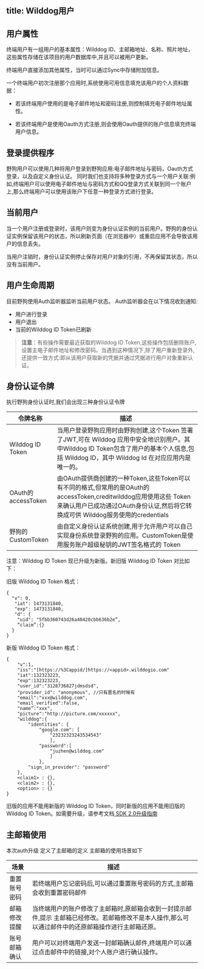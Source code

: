 
title: Wilddog用户
---

## 用户属性

终端用户有一组用户的基本属性：Wilddog ID、主邮箱地址、名称、照片地址，这些属性存储在该项目的用户数据库中,并且可以被用户更新。

终端用户直接添加其他属性，当时可以通过Sync中存储附加信息。

一个终端用户初次注册那个应用时,系统使用可用信息填充该用户的个人资料数据：
* 若该终端用户使用的是电子邮件地址和密码注册,则控制填充电子邮件地址属性。

* 若该终端用户是使用Oauth方式注册,则会使用Oauth提供的账户信息填充终端用户信息。

## 登录提供程序

野狗用户可以使用几种将用户登录到野狗应用:电子邮件地址与密码，Oauth方式登录，以及自定义身份认证。
同时我们也支持将多种登录方式与一个用户关联:例如,终端用户可以使用电子邮件地址与密码方式和QQ登录方式关联到同一个账户上,那么终端用户可以使用该账户下任意一种登录方式进行登录。

## 当前用户

当一个用户注册或登录时，该用户则变为身份认证实例的当前用户。野狗的身份认证实例保留该用户的状态，所以刷新页面（在浏览器中）或重启应用不会导致该用户的信息丢失。

当用户注销时，身份认证实例停止保存对用户对象的引用，不再保留其状态，所以没有当前用户。

## 用户生命周期

目前野狗使用Auth监听器监听当前用户状态。
Auth监听器会在以下情况收到通知:
* 用户进行登录
* 用户退出
* 当前的Wilddog ID Token已刷新

>**注意**：有些操作需要最近获取的Wilddog ID Token,这些操作包括删除账户,设置主电子邮件地址和修改密码。当遇到这种情况下,除了用户重新登录外,还提供一致方式:即从该用户获取新的凭据并通过凭据进行用户对象重新认证。

## 身份认证令牌
执行野狗身份认证时,我们会出现三种身份认证令牌


| 令牌名称              | 描述                                       |
| ----------------- | ---------------------------------------- |
| Wilddog ID Token  | 当用户登录野狗应用时由野狗创建,这个Token 签署了JWT,可在 Wilddog 应用中安全地识别用户。其中Wilddog ID Token包含了用户的基本个人信息,包括 Wilddog ID，其中 Wilddog Id 在对应应用内是唯一的。 |
| OAuth的accessToken | 由OAuth提供商创建的一种Token,这些Token可以有不同的格式,但常用的是OAuth的accessToken,creditwilddog应用使用这些 Token来确认用户已成功通过OAuth身份认证,然后将它转换成可供 Wilddog服务使用的credentials |
| 野狗的 CustomToken   | 由自定义身份认证系统创建,用于允许用户可以自己实现身份系统登录野狗的应用。CustomToken是使用服务账户超级秘钥的JWT签名格式的 Token |

注意：Wilddog ID Token 现已升级为新版。新旧版 Wilddog ID Token 对比如下：

旧版 Wilddog ID Token 格式：

```
{
  "v": 0,
   "iat": 1473131840,
   "exp": 1473131840,
   "d": {
    "uid": "5fbb360743d26a40420cbb636b2e”,
    “claim”:{}
  }
}
```

新版 Wilddog ID Token 格式：

```
{
    "v":1,
    "iss":"[https://%3Cappid/]https://<appid>.wilddogio.com"
    "iat":132323223,
    "exp":132323223,
    "user_id":"3128736827jdmsdsd",
    "provider_id": "anonymous", //只有匿名的时候有
    "email":"xxx@wilddog.com",
    "email_verified":false,
    "name”:"xxx",
    "picture":"http://picture.com/xxxxxx",
    "wilddog":{
        "identities": {
            "google.com": [
                "23232323243534543"
                ],
            "password":[
                "juzhen@wilddog.com"
                ]
            },
        "sign_in_provider": "password"
    },
    <claim1> : {},
    <claim2> : {},
    <option> : {}
}
```
旧版的应用不能用新版的 Wilddog ID Token，同时新版的应用不能用旧版的 Wilddog ID Token。如需要升级，请参考文档[ SDK 2.0升级指南](https://z.wilddog.com/upgrade/webupgrade)

## 主邮箱使用
本次auth升级 定义了主邮箱的定义
主邮箱的使用场景如下

| 场景     | 描述                                       |
| ------ | ---------------------------------------- |
| 重置账号密码 | 若终端用户忘记密码后,可以通过重置账号密码的方式,主邮箱会收到重置密码邮件    |
| 邮箱修改提醒 | 当终端用户的账户修改了主邮箱时,原邮箱会收到一封提示邮件,提示 主邮箱已经修改。若邮箱修改不是本人操作,那么可以通过邮件中的还原邮箱操作进行主邮箱还原。 |
| 账号邮箱确认 | 用户可以对终端用户发送一封邮箱确认邮件,终端用户可以通过点击邮件中的链接,对个人账户进行确认操作。 |

